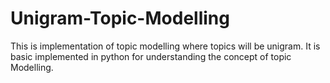 # Unigram-Topic-Modelling
This is implementation of topic modelling where topics will be unigram. It is basic implemented in python for understanding the concept of topic Modelling. 
